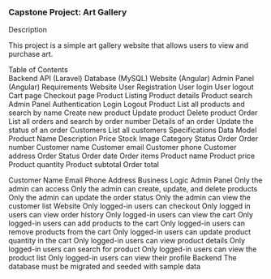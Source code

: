 ### Capstone Project: Art Gallery

Description

This project is a simple art gallery website that allows users to view and purchase art.

Table of Contents  
 Backend API (Laravel)
 Database (MySQL)
 Website (Angular)
 Admin Panel (Angular)
 Requirements
 Website
 User Registration
 User login
 User logout
Cart page
Checkout page
Product Listing
Product details
Product search
Admin Panel
Authentication
Login
Logout
Product
List all products and search by name
Create new product
Update product
Delete product
Order
List all orders and search by order number
Details of an order
Update the status of an order
Customers
List all customers
Specifications
Data Model
Product
Name
Description
Price
Stock
Image
Category
Status
Order
Order number
Customer name
Customer email
Customer phone
Customer address
Order Status
Order date
Order items
Product name
Product price
Product quantity
Product subtotal
Order total
 
Customer
Name
Email
Phone
Address
Business Logic
Admin Panel
Only the admin can access
Only the admin can create, update, and delete products
Only the admin can update the order status
Only the admin can view the customer list
Website
Only logged-in users can checkout
Only logged in users can view order history
Only logged-in users can view the cart
Only logged-in users can add products to the cart
Only logged-in users can remove products from the cart
Only logged-in users can update product quantity in the cart
Only logged-in users can view product details
Only logged-in users can search for product
Only logged-in users can view the product list
Only logged-in users can view their profile
Backend
The database must be migrated and seeded with sample data
